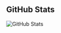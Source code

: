 ## GitHub Stats
![GitHub Stats](https://github-readme-stats.vercel.app/api?username=TanPham2412&theme=radical)
